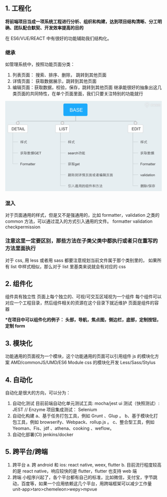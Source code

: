## 1. 工程化

**将前端项目当成一项系统工程进行分析、组织和构建，达到项目结构清晰、分工明确、团队配合默契、开发效率提高的目的**

在 ES6/VUE/REACT 中有很好的功能辅助我们结构化。

### 继承

如管理系统中，按照功能页面分类：

1. 列表页面： 搜索、排序、删除， 跳转到其他页面
2. 详情页面： 获取数据展示，跳转到其他页面
3. 编辑页面：获取数据，校验，保存，跳转到其他页面
   继承能很好的抽象出这几类页面的共同特性，在单个页面里面，我们只要关注特别的功能就行

![structure](https://github.com/lucia-super/project-idea-template/blob/master/concept/BASE.jpg "工程结构指导图")

### 混入

对于页面通用的样式，但是又不是强通用的，比如 formatter，validation 之类的 common 方法，可以通过混入的方式引入通用的文件。
formatter
validation
checkpermission

### 注意这里一定要区别，那些方法在子类父类中都执行或者只在重写的方法里面执行

对于 css, 用 less 或者用 sass 都要注意规划当前文件属于那个类别里的，
如果所有 list 中样式相似，那么对于 list 里基类来说就会有对应的 css

## 2. 组件化

组件具有独立性
页面上每个独立的、可视/可交互区域视为一个组件
每个组件可以对应一个工程目录，然后组件相关的资源在这个目录下就近维护
页面是组件的容器

**\*在项目中可以组件化的例子： 头部，导航，焦点图，侧边栏，底部，定制按钮，定制 form**

## 3. 模块化

功能通用的页面视为一个模块，这个功能通用的页面可以引用组件
js 的模块化方案 AMD/commonJS/UMD/ES6 Module
css 的模块化开发 Less/Sass/Stylus

## 4. 自动化

自动化是很大的方向，可以分为：

1.  自动化测试
    目前前端自动化单元测试工具: mocha/jest
    ui 测试（快照测试）: JEST // Enzyme
    项目集成测试： Selenium
2.  自动化构建
    a、基于任务打包工具，例如 Grunt 、Glup 。
    b、基于模块化打包工具，例如 browserify、Webpack、rollup.js 。
    c、整合型工具，例如 Yeoman、Fis、jdf 、athena、cooking 、weflow。
3.  自动化部署(CI)
    jenkins/docker

## 5. 跨平台/跨端

1.  跨平台
    a. 跨 android 和 ios: react native, weex, flutter
    b. 目前流行程度较高的是 react native，响应较快的是 flutter，flutter 也支持 web 端
2.  跨端
    小程序兴起了，各个平台都有自己的标准，比如微信，支付宝，字节跳动，百度等，如果一个应用依赖这几个平台，用跨端框架可以减少工作量
    unit-app>taro>chemeleon>wepy>mpvue
